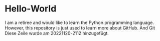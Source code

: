 # Hello-World
I am a retiree and would like to learn the Python programming language.
However, this repository is just used to learn more about GitHub.
And Git
Diese Zeile wurde am 20221120-2112 hinzugefügt.
